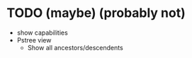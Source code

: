 # TODO (maybe) (probably not)

* show capabilities
* Pstree view
  - Show all ancestors/descendents
